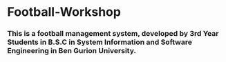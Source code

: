 # Football-Workshop

### This is a football management system, developed by 3rd Year Students in B.S.C in System Information and Software Engineering in Ben Gurion University.
